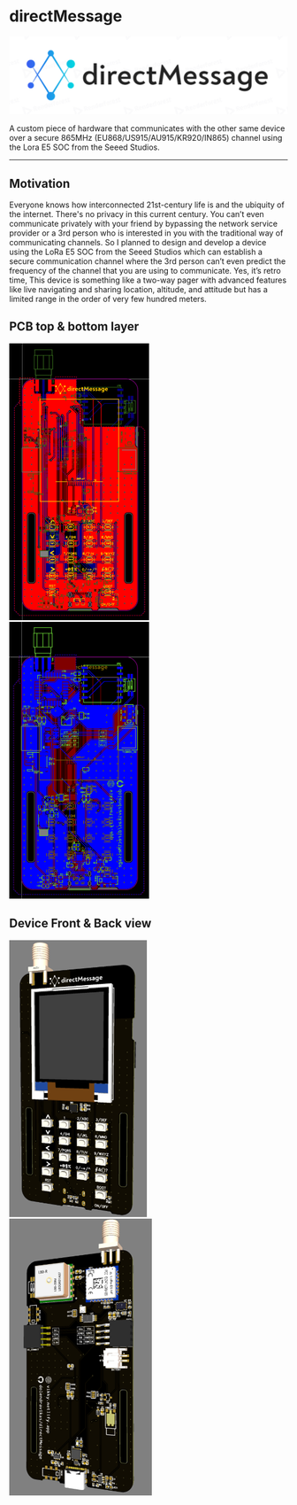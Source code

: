 # directMessage

![directMEssage](Images\logo.png)

A custom piece of hardware that communicates with the other same device over a secure 865MHz (EU868/US915/AU915/KR920/IN865) channel using the Lora E5 SOC from the Seeed Studios.

---

## Motivation

Everyone knows how interconnected 21st-century life is and the ubiquity of the internet. There's no privacy in this current century. You can’t even communicate privately with your friend by bypassing the network service provider or a 3rd person who is interested in you with the traditional way of communicating channels. So I planned to design and develop a device using the LoRa E5 SOC from the Seeed Studios which can establish a secure communication channel where the 3rd person can’t even predict the frequency of the channel that you are using to communicate. Yes, it’s retro time, This device is something like a two-way pager with advanced features like live navigating and sharing location, altitude, and attitude but has a limited range in the order of very few hundred meters.

## PCB top & bottom layer

<p>
    <img src="Images\toplayer.png" alt="front" height="500"/>
    <img src="Images\bottonlayer.png" alt="back" height="500"/>
</p>

## Device Front & Back view

<p>
    <img src="Images\front.png" alt="front" height="500"/>
    <img src="Images\back.png" alt="back" height="500"/>
</p>